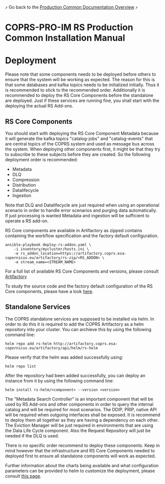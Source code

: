:arrow_heading_up: Go back to the [Production Common Documentation Overview](../README.md) :arrow_heading_up:

# COPRS-PRO-IM RS Production Common Installation Manual

# Deployment

Please note that some components needs to be deployed before others to ensure that the system will be working as expected. The reason for this is that some databases and kafka topics needs to be initialized initially. Thus it is recommended to stick to the recommended order. Additionally it is recommended to deploy the RS Core Components before the standalone are deployed. Just if these services are running fine, you shall start with the deploying the actual RS Add-ons.

## RS Core Components

You should start with deploying the RS Core Component Metadata because it will generate the kafka topics "catalog-jobs" and "catalog-events" that are central topics of the COPRS system and used as message bus across the system. When deploying other components first, it might be that they try to subscribe to these subjects before they are created. So the following deployment order is recommended:

* Metadata
* DLQ
* Compression
* Distribution
* Datalifecycle
* Ingestion

Note that DLQ and Datalifecycle are just required when using an operational scenario in order to handle error scenarios and purging data automatically. If just processing is wanted Metadata and ingestion will be sufficient to operate a RS add-on.

RS Core components are available in Artifactory as zipped contains containing the workflow specification and the factory default configuration.

```
ansible-playbook deploy-rs-addon.yaml \
    -i inventory/mycluster/hosts.ini \
    -e rs_addon_location=https://artifactory.coprs.esa-copernicus.eu/artifactory/rs-zip/<RS_ADDON> \
    -e stream_name=<STREAM_NAME>
```

For a full list of available RS Core Components and versions, please consult [Artifactory](https://artifactory.coprs.esa-copernicus.eu/ui/native/rs-zip/)

To study the source code and the factory default configuration of the RS Core components, please have a look [here](../../processing-common/README.md).


## Standalone Services


The COPRS standalone services are supposed to be installed via helm. In order to do this it is required to add the COPRS Artifactory as a helm repository into your cluster. You can archieve this by using the following command line:

``helm repo add rs-helm http://artifactory.coprs.esa-copernicus.eu/artifactory/api/helm/rs-helm``

Please verify that the helm was added successfully using:

``helm repo list``

After the repository had been added successfully, you can deploy an instance from it by using the following command line:

``helm install rs-helm/<component> --version <version>``

The "Metadata Search Controller" is an important component that will be used by RS Add-ons and other components in order to query the internal catalog and will be required for most scenarios. The DDIP, PRIP, native API will be required when outgoing interfaces shall be exposed. It is recommend to deploy them all together as they are having a dependency on each other. The Eviction Manager will be just required in environments that are using the Data Life Cycle component. Also the Request Repository will just be needed if the DLQ is used.

There is no specific order recommend to deploy these components. Keep in mind however that the infrastructure and RS Core Components needed to deployed first to ensure all standalone components will work as expected.

Further information about the charts being available and what configuration parameters can be provided to helm to customize the deployment, please consult [this page](../../rs-processing-common/README.md).